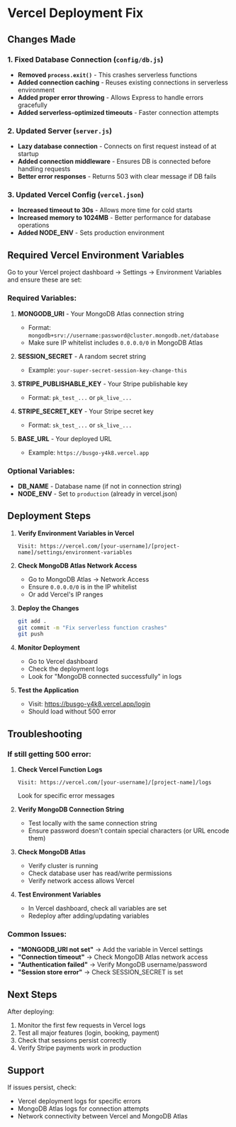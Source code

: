 # Vercel Deployment Fix

## Changes Made

### 1. Fixed Database Connection (`config/db.js`)
- **Removed `process.exit()`** - This crashes serverless functions
- **Added connection caching** - Reuses existing connections in serverless environment
- **Added proper error throwing** - Allows Express to handle errors gracefully
- **Added serverless-optimized timeouts** - Faster connection attempts

### 2. Updated Server (`server.js`)
- **Lazy database connection** - Connects on first request instead of at startup
- **Added connection middleware** - Ensures DB is connected before handling requests
- **Better error responses** - Returns 503 with clear message if DB fails

### 3. Updated Vercel Config (`vercel.json`)
- **Increased timeout to 30s** - Allows more time for cold starts
- **Increased memory to 1024MB** - Better performance for database operations
- **Added NODE_ENV** - Sets production environment

## Required Vercel Environment Variables

Go to your Vercel project dashboard → Settings → Environment Variables and ensure these are set:

### Required Variables:
1. **MONGODB_URI** - Your MongoDB Atlas connection string
   - Format: `mongodb+srv://username:password@cluster.mongodb.net/database`
   - Make sure IP whitelist includes `0.0.0.0/0` in MongoDB Atlas

2. **SESSION_SECRET** - A random secret string
   - Example: `your-super-secret-session-key-change-this`

3. **STRIPE_PUBLISHABLE_KEY** - Your Stripe publishable key
   - Format: `pk_test_...` or `pk_live_...`

4. **STRIPE_SECRET_KEY** - Your Stripe secret key
   - Format: `sk_test_...` or `sk_live_...`

5. **BASE_URL** - Your deployed URL
   - Example: `https://busgo-y4k8.vercel.app`

### Optional Variables:
- **DB_NAME** - Database name (if not in connection string)
- **NODE_ENV** - Set to `production` (already in vercel.json)

## Deployment Steps

1. **Verify Environment Variables in Vercel**
   ```
   Visit: https://vercel.com/[your-username]/[project-name]/settings/environment-variables
   ```

2. **Check MongoDB Atlas Network Access**
   - Go to MongoDB Atlas → Network Access
   - Ensure `0.0.0.0/0` is in the IP whitelist
   - Or add Vercel's IP ranges

3. **Deploy the Changes**
   ```bash
   git add .
   git commit -m "Fix serverless function crashes"
   git push
   ```

4. **Monitor Deployment**
   - Go to Vercel dashboard
   - Check the deployment logs
   - Look for "MongoDB connected successfully" in logs

5. **Test the Application**
   - Visit: https://busgo-y4k8.vercel.app/login
   - Should load without 500 error

## Troubleshooting

### If still getting 500 error:

1. **Check Vercel Function Logs**
   ```
   Visit: https://vercel.com/[your-username]/[project-name]/logs
   ```
   Look for specific error messages

2. **Verify MongoDB Connection String**
   - Test locally with the same connection string
   - Ensure password doesn't contain special characters (or URL encode them)

3. **Check MongoDB Atlas**
   - Verify cluster is running
   - Check database user has read/write permissions
   - Verify network access allows Vercel

4. **Test Environment Variables**
   - In Vercel dashboard, check all variables are set
   - Redeploy after adding/updating variables

### Common Issues:

- **"MONGODB_URI not set"** → Add the variable in Vercel settings
- **"Connection timeout"** → Check MongoDB Atlas network access
- **"Authentication failed"** → Verify MongoDB username/password
- **"Session store error"** → Check SESSION_SECRET is set

## Next Steps

After deploying:
1. Monitor the first few requests in Vercel logs
2. Test all major features (login, booking, payment)
3. Check that sessions persist correctly
4. Verify Stripe payments work in production

## Support

If issues persist, check:
- Vercel deployment logs for specific errors
- MongoDB Atlas logs for connection attempts
- Network connectivity between Vercel and MongoDB Atlas
